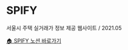 # SPIFY
서울시 주택 실거래가 정보 제공 웹사이트 / 2021.05

[:house: SPIFY 노션 바로가기](https://spify.notion.site/SPIFY-1db44be8a9a24d3aa40767ddcc95529a)

